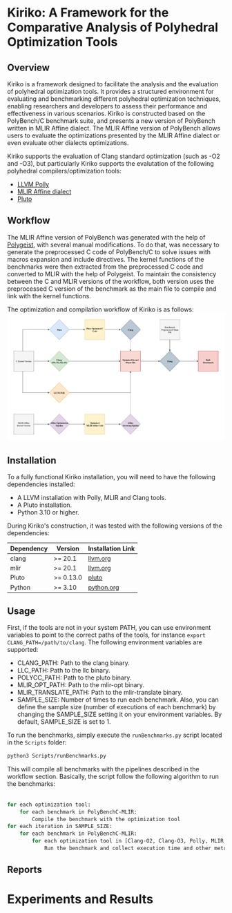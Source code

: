 # Kiriko: A Framework for the Comparative Analysis of Polyhedral Optimization Tools


## Overview
Kiriko is a framework designed to facilitate the analysis and the evaluation of polyhedral optimization tools. It provides a structured environment for evaluating and benchmarking different polyhedral optimization techniques, enabling researchers and developers to assess their performance and effectiveness in various scenarios. 
Kiriko is constructed based on the PolyBench/C benchmark suite, and presents a new version of PolyBench written in MLIR Affine dialect. The MLIR Affine version of PolyBench allows users to evaluate the optimizations presented by the MLIR Affine dialect or even evaluate other dialects optimizations.

Kiriko supports the evaluation of Clang standard optimization (such as -O2 and -O3), but particularly Kiriko supports the evalutation of the following polyhedral compilers/optimization tools:
- [LLVM Polly](https://polly.llvm.org)
- [MLIR Affine dialect](https://mlir.llvm.org/docs/Dialects/Affine/)
- [Pluto](https://pluto-compiler.sourceforge.net)

## Workflow
The MLIR Affine version of PolyBench was generated with the help of [Polygeist](https://github.com/llvm/Polygeist), with several manual modifications. To do that, was necessary to generate the preprocessed C code of PolyBench/C to solve issues with macros expansion and include directives. The kernel functions of the benchmarks were then extracted from the preprocessed C code and converted to MLIR with the help of Polygeist. To maintain the consistency between the C and MLIR versions of the workflow, both version uses the preprocessed C version of the benchmark as the main file to compile and link with the kernel functions.

The optimization and compilation workflow of Kiriko is as follows:
![Kiriko Workflow](assets/KirikoWorkflow.png)

## Installation

To a fully functional Kiriko installation, you will need to have the following dependencies installed:
- A LLVM installation with Polly, MLIR and Clang tools.
- A Pluto installation.
- Python 3.10 or higher.

During Kiriko's construction, it was tested with the following versions of the dependencies:

| Dependency | Version   | Installation Link                            |
|------------|-----------|----------------------------------------------|
| clang      | >= 20.1   | [llvm.org](https://llvm.org/docs/CMake.html) |
| mlir       | >= 20.1   | [llvm.org](https://llvm.org/docs/CMake.html)      |
| Pluto      | >= 0.13.0 | [pluto](https://pluto-compiler.sourceforge.net)      |
| Python     | >= 3.10   | [python.org](https://www.python.org/downloads/)      |

## Usage
First, if the tools are not in your system PATH, you can use environment variables to point to the correct paths of the tools, for instance `export CLANG_PATH=/path/to/clang`. The following environment variables are supported:
- CLANG_PATH: Path to the clang binary.
- LLC_PATH: Path to the llc binary.
- POLYCC_PATH: Path to the pluto binary.
- MLIR_OPT_PATH: Path to the mlir-opt binary.
- MLIR_TRANSLATE_PATH: Path to the mlir-translate binary.
- SAMPLE_SIZE: Number of times to run each benchmark.
Also, you can define the sample size (number of executions of each benchmark) by changing the SAMPLE_SIZE setting it on your environment variables. By default, SAMPLE_SIZE is set to 1.

To run the benchmarks, simply execute the `runBenchmarks.py` script located in the `Scripts` folder:
```bash
python3 Scripts/runBenchmarks.py
```

This will compile all benchmarks with the pipelines described in the workflow section. Basically, the script follow the following algorithm to run the benchmarks:
```bash

for each optimization tool:
    for each benchmark in PolyBenchC-MLIR:
        Compile the benchmark with the optimization tool
for each iteration in SAMPLE_SIZE:
    for each benchmark in PolyBenchC-MLIR:
        for each optimization tool in [Clang-O2, Clang-O3, Polly, MLIR, Pluto]:
            Run the benchmark and collect execution time and other metrics

```
## Reports

# Experiments and Results